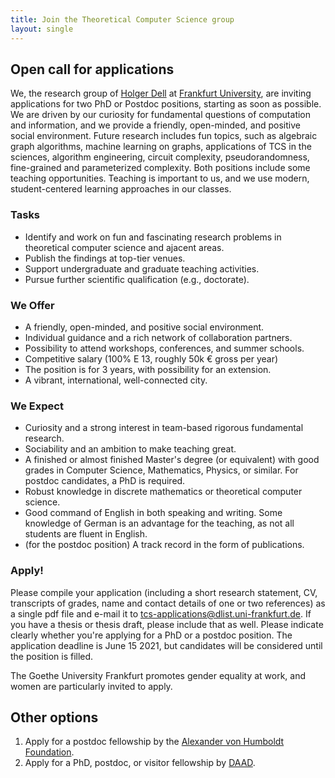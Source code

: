 ```yaml
---
title: Join the Theoretical Computer Science group
layout: single
---
```


## Open call for applications

We, the research group of [Holger Dell](/~dell/) at [Frankfurt University](https://www.uni-frankfurt.de/), are inviting applications for two PhD or
Postdoc positions, starting as soon as possible.
We are driven by our curiosity for fundamental questions
of computation and information, and we provide a
friendly, open-minded, and positive social environment.
Future research includes fun topics, such as
algebraic graph algorithms,
machine learning on graphs,
applications of TCS in the sciences, 
algorithm engineering,
circuit complexity,
pseudorandomness,
fine-grained and parameterized complexity.
Both positions include some teaching opportunities.
Teaching is important to us, and we use modern, student-centered
learning approaches in our classes.

### Tasks

- Identify and work on fun and fascinating research problems in
  theoretical computer science and ajacent areas.
- Publish the findings at top-tier venues.
- Support undergraduate and graduate teaching activities.
- Pursue further scientific qualification (e.g., doctorate).

### We Offer

- A friendly, open-minded, and positive social environment.
- Individual guidance and a rich network of collaboration partners.
- Possibility to attend workshops, conferences, and summer schools.
- Competitive salary (100% E 13, roughly 50k € gross per year)
- The position is for 3 years, with possibility for an extension.
- A vibrant, international, well-connected city.

### We Expect

- Curiosity and a strong interest in team-based rigorous
  fundamental research.
- Sociability and an ambition to make teaching great.
- A finished or almost finished Master's degree (or equivalent) with
  good grades in Computer Science, Mathematics, Physics, or
  similar. For postdoc candidates, a PhD is required.
- Robust knowledge in discrete mathematics or theoretical computer
  science.
- Good command of English in both speaking and writing. Some knowledge of German is an advantage for the teaching, as not all students are fluent in English.
- (for the postdoc position) A track record in the form of publications.

### Apply!

Please compile your application (including a short research statement,
CV, transcripts of grades, name and contact details of one or two
references) as a single pdf file and e-mail it to tcs-applications@dlist.uni-frankfurt.de.  If you have a thesis or
thesis draft, please include that as well. Please indicate clearly whether you're applying for a PhD or a postdoc position.
The application deadline is June 15 2021, but candidates will be considered until the position is filled.

The Goethe University Frankfurt promotes gender equality at work, and women are particularly invited to apply.

## Other options

1) Apply for a postdoc fellowship by the [Alexander von Humboldt Foundation](https://www.humboldt-foundation.de/en/apply/sponsorship-programmes/humboldt-research-fellowship).
2) Apply for a PhD, postdoc, or visitor fellowship by [DAAD](https://www2.daad.de/deutschland/stipendium/datenbank/en/21148-scholarship-database/).

